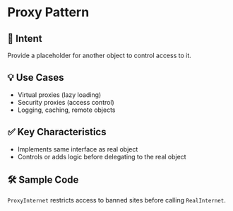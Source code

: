 # Proxy Pattern

## 📌 Intent
Provide a placeholder for another object to control access to it.

## 💡 Use Cases
- Virtual proxies (lazy loading)
- Security proxies (access control)
- Logging, caching, remote objects

## ✅ Key Characteristics
- Implements same interface as real object
- Controls or adds logic before delegating to the real object

## 🛠️ Sample Code
`ProxyInternet` restricts access to banned sites before calling `RealInternet`.
